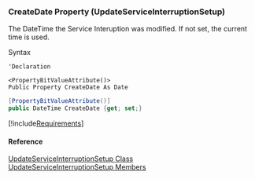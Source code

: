 ﻿### CreateDate Property (UpdateServiceInterruptionSetup)

The DateTime the Service Interuption was modified. If not set, the current time is used.

Syntax

```vbnet
'Declaration

<PropertyBitValueAttribute()>
Public Property CreateDate As Date
```

```csharp
[PropertyBitValueAttribute()]
public DateTime CreateDate {get; set;}
```

[!include[Requirements](../partials/requirements.md)]

#### Reference

[UpdateServiceInterruptionSetup Class](FChoice.Toolkits.Clarify~FChoice.Toolkits.Clarify.FieldOps.UpdateServiceInterruptionSetup.md)  
[UpdateServiceInterruptionSetup Members](FChoice.Toolkits.Clarify~FChoice.Toolkits.Clarify.FieldOps.UpdateServiceInterruptionSetup_members.md)